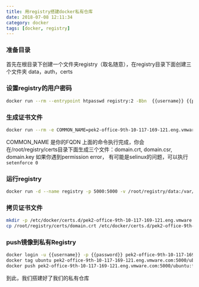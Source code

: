 ```yaml
---
title: 用registry搭建docker私有仓库
date: 2018-07-08 12:11:34
category: docker
tags: [docker, registry]
---
```



### 准备目录
首先在根目录下创建一个文件夹registry（取名随意），在registry目录下面创建三个文件夹
data，auth，certs

### 设置registry的用户密码
```bash
docker run --rm --entrypoint htpasswd registry:2 -Bbn  {{username}} {{password}} > auth/htpasswd
```

### 生成证书文件
```bash
docker run --rm -e COMMON_NAME=pek2-office-9th-10-117-169-121.eng.vmware.com -e KEY_NAME=domain -v /root/registry/certs:/certs centurylink/openssl
```
COMMON_NAME 是你的FQDN
上面的命令执行完成，你会在/root/registry/certs目录下面生成三个文件：domain.crt, domain.csr, domain.key
如果你遇到permission error， 有可能是selinux的问题，可以执行`setenforce 0`


### 运行registry
```bash
docker run -d --name registry -p 5000:5000 -v /root/registry/data:/var/lib/registry -v /root/registry/auth:/auth -v /root/registry/certs:/certs -e REGISTRY_HTTP_TLS_CERTIFICATE=/certs/domain.crt -e REGISTRY_HTTP_TLS_KEY=/certs/domain.key -e "REGISTRY_AUTH=htpasswd" -e "REGISTRY_AUTH_HTPASSWD_REALM=Registry Realm" -e REGISTRY_AUTH_HTPASSWD_PATH=/auth/htpasswd registry:2
```


### 拷贝证书文件

```bash
mkdir -p /etc/docker/certs.d/pek2-office-9th-10-117-169-121.eng.vmware.com:5000
cp /root/registry/certs/domain.crt /etc/docker/certs.d/pek2-office-9th-10-117-169-121.eng.vmware.com:5000
```

### push镜像到私有Registry

```bash
docker login -u {{username}} -p {{password}} pek2-office-9th-10-117-169-121.eng.vmware.com:5000
docker tag ubuntu pek2-office-9th-10-117-169-121.eng.vmware.com:5000/ubuntu:firstimage
docker push pek2-office-9th-10-117-169-121.eng.vmware.com:5000/ubuntu:firstimage
```

到此，我们搭建好了我们的私有仓库
